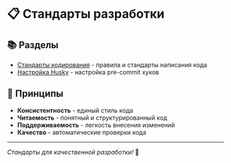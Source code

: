 # 📋 Стандарты разработки

## 📚 Разделы

- [Стандарты кодирования](coding-standards.md) - правила и стандарты написания кода
- [Настройка Husky](husky-setup.md) - настройка pre-commit хуков

## 🎯 Принципы

- **Консистентность** - единый стиль кода
- **Читаемость** - понятный и структурированный код
- **Поддерживаемость** - легкость внесения изменений
- **Качество** - автоматические проверки кода

---

_Стандарты для качественной разработки!_ 🚀
